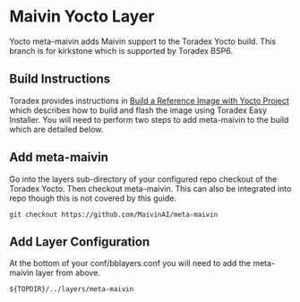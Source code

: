 # Maivin Yocto Layer

Yocto meta-maivin adds Maivin support to the Toradex Yocto build.  This branch is for kirkstone which is supported by Toradex BSP6.

## Build Instructions

Toradex provides instructions in [Build a Reference Image with Yocto Project][1] which describes how to build and flash the image using Toradex Easy Installer.  You will need to perform two steps to add meta-maivin to the build which are detailed below.

## Add meta-maivin

Go into the layers sub-directory of your configured repo checkout of the Toradex Yocto.  Then checkout meta-maivin.  This can also be integrated into repo though this is not covered by this guide.

```
git checkout https://github.com/MaivinAI/meta-maivin
```

## Add Layer Configuration

At the bottom of your conf/bblayers.conf you will need to add the meta-maivin layer from above.

```
${TOPDIR}/../layers/meta-maivin
```

[1]: https://developer.toradex.com/linux-bsp/os-development/build-yocto/build-a-reference-image-with-yocto-projectopenembedded/
